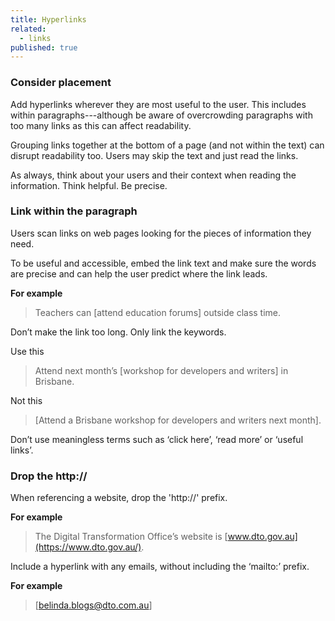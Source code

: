 ```yaml
---
title: Hyperlinks
related: 
  - links
published: true
---
```


### Consider placement

Add hyperlinks wherever they are most useful to the user. This includes within paragraphs---although be aware of overcrowding paragraphs with too many links as this can affect readability.

Grouping links together at the bottom of a page (and not within the text) can disrupt readability too. Users may skip the text and just read the links.

As always, think about your users and their context when reading the information. Think helpful. Be precise.

### Link within the paragraph

Users scan links on web pages looking for the pieces of information they need.

To be useful and accessible, embed the link text and make sure the words are precise and can help the user predict where the link leads.

**For example**

> Teachers can [attend education forums] outside class time.

Don’t make the link too long. Only link the keywords.

Use this

> Attend next month’s [workshop for developers and writers] in Brisbane.

Not this

> [Attend a Brisbane workshop for developers and writers next month].

Don’t use meaningless terms such as ‘click here’, ‘read more’ or ‘useful links’.

### Drop the http://

When referencing a website, drop the 'http://' prefix.

**For example**

> The Digital Transformation Office’s website is [www.dto.gov.au](https://www.dto.gov.au/).

Include a hyperlink with any emails, without including the ‘mailto:’ prefix.

**For example**

> [belinda.blogs@dto.com.au]